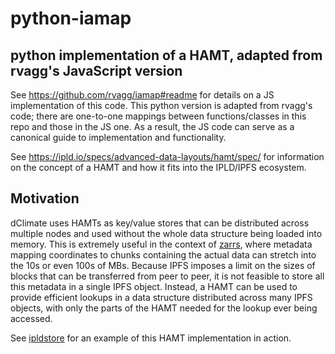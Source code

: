 # python-iamap

## python implementation of a HAMT, adapted from rvagg's JavaScript version

See https://github.com/rvagg/iamap#readme for details on a JS implementation of this code. This python version is adapted from rvagg's code; there are one-to-one mappings between functions/classes in this repo and those in the JS one. As a result, the JS code can serve as a canonical guide to implementation and functionality.

See https://ipld.io/specs/advanced-data-layouts/hamt/spec/ for information on the concept of a HAMT and how it fits into the IPLD/IPFS ecosystem. 


## Motivation

dClimate uses HAMTs as key/value stores that can be distributed across multiple nodes and used without the whole data structure being loaded into memory. This is extremely useful in the context of [zarrs](https://zarr.readthedocs.io/en/stable/), where metadata mapping coordinates to chunks containing the actual data can stretch into the 10s or even 100s of MBs. Because IPFS imposes a limit on the sizes of blocks that can be transferred from peer to peer, it is not feasible to store all this metadata in a single IPFS object. Instead, a HAMT can be used to provide efficient lookups in a data structure distributed across many IPFS objects, with only the parts of the HAMT needed for the lookup ever being accessed. 

See [ipldstore](https://github.com/dClimate/ipldstore) for an example of this HAMT implementation in action.
